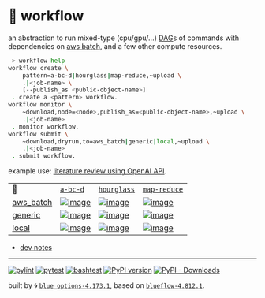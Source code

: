 # 📜 workflow

an abstraction to run mixed-type (cpu/gpu/...) [DAG](https://networkx.org/documentation/stable/reference/classes/digraph.html)s of commands with dependencies on [aws batch](https://aws.amazon.com/batch/), and a few other compute resources.

```bash
 > workflow help
workflow create \
	pattern=a-bc-d|hourglass|map-reduce,~upload \
	.|<job-name> \
	[--publish_as <public-object-name>]
 . create a <pattern> workflow.
workflow monitor \
	~download,node=<node>,publish_as=<public-object-name>,~upload \
	.|<job-name>
 . monitor workflow.
workflow submit \
	~download,dryrun,to=aws_batch|generic|local,~upload \
	.|<job-name>
 . submit workflow.
```

example use: [literature review using OpenAI API](https://github.com/kamangir/openai-commands/tree/main/openai_commands/literature_review).

|   |   |   |   |
| --- | --- | --- | --- |
| 📜 | [`a-bc-d`](./patterns/a-bc-d.dot) | [`hourglass`](./patterns/hourglass.dot) | [`map-reduce`](./patterns/map-reduce.dot) |
| [aws_batch](./runners/aws_batch.py) | [![image](https://kamangir-public.s3.ca-central-1.amazonaws.com/aws_batch-a-bc-d/workflow.gif?raw=true&random=19vZ1zj3NN0JUcrY)](https://kamangir-public.s3.ca-central-1.amazonaws.com/aws_batch-a-bc-d/workflow.gif?raw=true&random=19vZ1zj3NN0JUcrY) | [![image](https://kamangir-public.s3.ca-central-1.amazonaws.com/aws_batch-hourglass/workflow.gif?raw=true&random=TViKJ6W84gLx3TD0)](https://kamangir-public.s3.ca-central-1.amazonaws.com/aws_batch-hourglass/workflow.gif?raw=true&random=TViKJ6W84gLx3TD0) | [![image](https://kamangir-public.s3.ca-central-1.amazonaws.com/aws_batch-map-reduce/workflow.gif?raw=true&random=nQtx3hC8ODys8vha)](https://kamangir-public.s3.ca-central-1.amazonaws.com/aws_batch-map-reduce/workflow.gif?raw=true&random=nQtx3hC8ODys8vha) |
| [generic](./runners/generic.py) | [![image](https://kamangir-public.s3.ca-central-1.amazonaws.com/generic-a-bc-d/workflow.gif?raw=true&random=wA9xnkvlyTaTs2yX)](https://kamangir-public.s3.ca-central-1.amazonaws.com/generic-a-bc-d/workflow.gif?raw=true&random=wA9xnkvlyTaTs2yX) | [![image](https://kamangir-public.s3.ca-central-1.amazonaws.com/generic-hourglass/workflow.gif?raw=true&random=kw9LumuORlfMSGqJ)](https://kamangir-public.s3.ca-central-1.amazonaws.com/generic-hourglass/workflow.gif?raw=true&random=kw9LumuORlfMSGqJ) | [![image](https://kamangir-public.s3.ca-central-1.amazonaws.com/generic-map-reduce/workflow.gif?raw=true&random=USdGGydbU7s6SJxB)](https://kamangir-public.s3.ca-central-1.amazonaws.com/generic-map-reduce/workflow.gif?raw=true&random=USdGGydbU7s6SJxB) |
| [local](./runners/local.py) | [![image](https://kamangir-public.s3.ca-central-1.amazonaws.com/local-a-bc-d/workflow.gif?raw=true&random=sUnPHOa0MwyZrYr6)](https://kamangir-public.s3.ca-central-1.amazonaws.com/local-a-bc-d/workflow.gif?raw=true&random=sUnPHOa0MwyZrYr6) | [![image](https://kamangir-public.s3.ca-central-1.amazonaws.com/local-hourglass/workflow.gif?raw=true&random=xhzmaiten3a5RYPK)](https://kamangir-public.s3.ca-central-1.amazonaws.com/local-hourglass/workflow.gif?raw=true&random=xhzmaiten3a5RYPK) | [![image](https://kamangir-public.s3.ca-central-1.amazonaws.com/local-map-reduce/workflow.gif?raw=true&random=SoTag7YZDevxPsXv)](https://kamangir-public.s3.ca-central-1.amazonaws.com/local-map-reduce/workflow.gif?raw=true&random=SoTag7YZDevxPsXv) |

- [dev notes](https://arash-kamangir.medium.com/%EF%B8%8F-openai-experiments-54-e49117dc69ef)

---


[![pylint](https://github.com/kamangir/notebooks-and-scripts/actions/workflows/pylint.yml/badge.svg)](https://github.com/kamangir/notebooks-and-scripts/actions/workflows/pylint.yml) [![pytest](https://github.com/kamangir/notebooks-and-scripts/actions/workflows/pytest.yml/badge.svg)](https://github.com/kamangir/notebooks-and-scripts/actions/workflows/pytest.yml) [![bashtest](https://github.com/kamangir/notebooks-and-scripts/actions/workflows/bashtest.yml/badge.svg)](https://github.com/kamangir/notebooks-and-scripts/actions/workflows/bashtest.yml) [![PyPI version](https://img.shields.io/pypi/v/notebooks-and-scripts.svg)](https://pypi.org/project/notebooks-and-scripts/) [![PyPI - Downloads](https://img.shields.io/pypi/dd/notebooks-and-scripts)](https://pypistats.org/packages/notebooks-and-scripts)

built by 🌀 [`blue_options-4.173.1`](https://github.com/kamangir/awesome-bash-cli), based on [`blueflow-4.812.1`](https://github.com/kamangir/notebooks-and-scripts).

